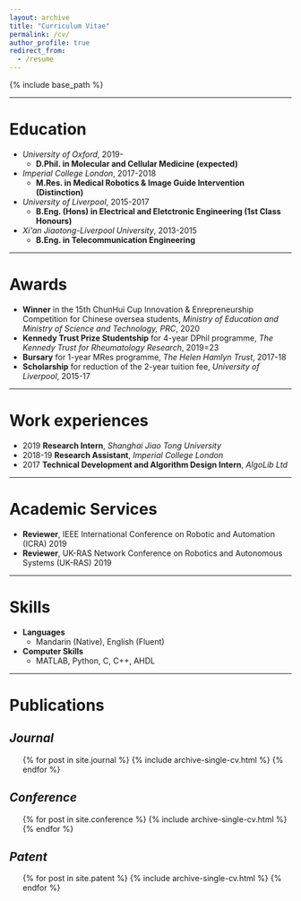 ```yaml
---
layout: archive
title: "Curriculum Vitae"
permalink: /cv/
author_profile: true
redirect_from:
  - /resume
---
```


{% include base_path %}

<hr color="000000"/>

# Education

* <i>University of Oxford</i>, 2019-
  * <b>D.Phil. in Molecular and Cellular Medicine (expected)</b>
* <i>Imperial College London</i>, 2017-2018
  * <b>M.Res. in Medical Robotics & Image Guide Intervention (Distinction)</b>
* <i>University of Liverpool</i>, 2015-2017
  * <b>B.Eng. (Hons) in Electrical and Eletctronic Engineering (1st Class Honours)</b>
* <i>Xi'an Jiaotong-Liverpool University</i>, 2013-2015
  * <b>B.Eng. in Telecommunication Engineering</b>
 
---

# Awards

* <b>Winner</b> in the 15th ChunHui Cup Innovation & Enrepreneurship Competition for Chinese oversea students, <i>Ministry of Education and Ministry of Science and Technology, PRC</i>, 2020
* <b>Kennedy Trust Prize Studentship</b> for 4-year DPhil programme, <i>The Kennedy Trust for Rheumatology Research</i>, 2019=23
* <b>Bursary</b> for 1-year MRes programme, <i>The Helen Hamlyn Trust</i>, 2017-18
* <b>Scholarship</b> for reduction of the 2-year tuition fee, <i>University of Liverpool</i>, 2015-17

---

# Work experiences

* 2019 <b>Research Intern</b>, <i>Shanghai Jiao Tong University</i>
* 2018-19 <b>Research Assistant</b>, <i>Imperial College London</i>
* 2017 <b>Technical Development and Algorithm Design Intern</b>, <i>AlgoLib Ltd</i>
  
---

# Academic Services

* <b>Reviewer</b>, IEEE International Conference on Robotic and Automation (ICRA) 2019
* <b>Reviewer</b>, UK-RAS Network Conference on Robotics and Autonomous Systems (UK-RAS) 2019

---

# Skills

* <b>Languages</b>
  * Mandarin (Native), English (Fluent)
* <b>Computer Skills</b>
  * MATLAB, Python, C, C++, AHDL
  
---

# Publications

## <i>Journal</i>
  <ul>{% for post in site.journal %}
    {% include archive-single-cv.html %}
  {% endfor %}</ul>

## <i>Conference</i>
  <ul>{% for post in site.conference %}
    {% include archive-single-cv.html %}
  {% endfor %}</ul>
  
## <i>Patent</i>
  <ul>{% for post in site.patent %}
    {% include archive-single-cv.html %}
  {% endfor %}</ul>

<br />
